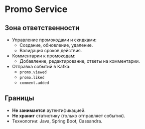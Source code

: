 # Promo Service

## Зона ответственности
- Управление промокодами и скидками:
  - Создание, обновление, удаление.
  - Валидация сроков действия.
- Комментарии к промокодам:
  - Добавление, редактирование, ответы на комментарии.
- Отправка событий в Kafka:
  - `promo.viewed`
  - `promo.liked`
  - `comment.added`

## Границы
- **Не занимается** аутентификацией.
- **Не хранит** статистику (только отправляет события).
- Технологии: Java, Spring Boot, Cassandra.
